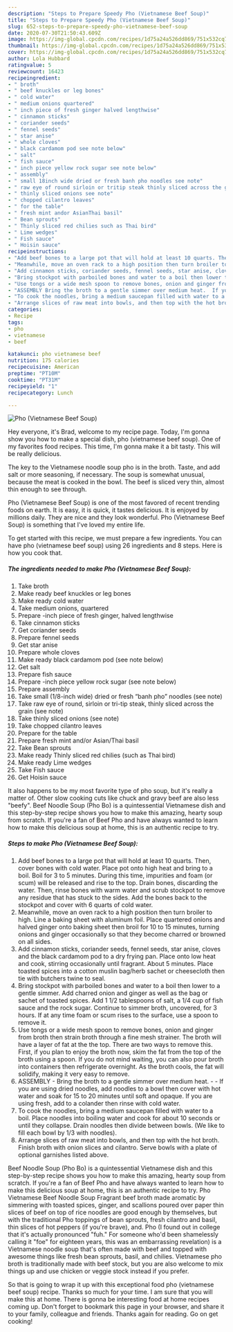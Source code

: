 ```yaml
---
description: "Steps to Prepare Speedy Pho (Vietnamese Beef Soup)"
title: "Steps to Prepare Speedy Pho (Vietnamese Beef Soup)"
slug: 652-steps-to-prepare-speedy-pho-vietnamese-beef-soup
date: 2020-07-30T21:50:43.609Z
image: https://img-global.cpcdn.com/recipes/1d75a24a526dd869/751x532cq70/pho-vietnamese-beef-soup-recipe-main-photo.jpg
thumbnail: https://img-global.cpcdn.com/recipes/1d75a24a526dd869/751x532cq70/pho-vietnamese-beef-soup-recipe-main-photo.jpg
cover: https://img-global.cpcdn.com/recipes/1d75a24a526dd869/751x532cq70/pho-vietnamese-beef-soup-recipe-main-photo.jpg
author: Lola Hubbard
ratingvalue: 5
reviewcount: 16423
recipeingredient:
- " broth"
- " beef knuckles or leg bones"
- " cold water"
- " medium onions quartered"
- " inch piece of fresh ginger halved lengthwise"
- " cinnamon sticks"
- " coriander seeds"
- " fennel seeds"
- " star anise"
- " whole cloves"
- " black cardamom pod see note below"
- " salt"
- " fish sauce"
- " inch piece yellow rock sugar see note below"
- " assembly"
- " small 18inch wide dried or fresh banh pho noodles see note"
- " raw eye of round sirloin or tritip steak thinly sliced across the grain see note"
- " thinly sliced onions see note"
- " chopped cilantro leaves"
- " for the table"
- " fresh mint andor AsianThai basil"
- " Bean sprouts"
- " Thinly sliced red chilies such as Thai bird"
- " Lime wedges"
- " Fish sauce"
- " Hoisin sauce"
recipeinstructions:
- "Add beef bones to a large pot that will hold at least 10 quarts. Then, cover bones with cold water. Place pot onto high heat and bring to a boil. Boil for 3 to 5 minutes. During this time, impurities and foam (or scum) will be released and rise to the top. Drain bones, discarding the water. Then, rinse bones with warm water and scrub stockpot to remove any residue that has stuck to the sides. Add the bones back to the stockpot and cover with 6 quarts of cold water."
- "Meanwhile, move an oven rack to a high position then turn broiler to high. Line a baking sheet with aluminum foil. Place quartered onions and halved ginger onto baking sheet then broil for 10 to 15 minutes, turning onions and ginger occasionally so that they become charred or browned on all sides."
- "Add cinnamon sticks, coriander seeds, fennel seeds, star anise, cloves and the black cardamom pod to a dry frying pan. Place onto low heat and cook, stirring occasionally until fragrant. About 5 minutes. Place toasted spices into a cotton muslin bag/herb sachet or cheesecloth then tie with butchers twine to seal."
- "Bring stockpot with parboiled bones and water to a boil then lower to a gentle simmer. Add charred onion and ginger as well as the bag or sachet of toasted spices. Add 1 1/2 tablespoons of salt, a 1/4 cup of fish sauce and the rock sugar. Continue to simmer broth, uncovered, for 3 hours. If at any time foam or scum rises to the surface, use a spoon to remove it."
- "Use tongs or a wide mesh spoon to remove bones, onion and ginger from broth then strain broth through a fine mesh strainer. The broth will have a layer of fat at the the top. There are two ways to remove this. First, if you plan to enjoy the broth now, skim the fat from the top of the broth using a spoon. If you do not mind waiting, you can also pour broth into containers then refrigerate overnight. As the broth cools, the fat will solidify, making it very easy to remove."
- "ASSEMBLY Bring the broth to a gentle simmer over medium heat.  If you are using dried noodles, add noodles to a bowl then cover with hot water and soak for 15 to 20 minutes until soft and opaque. If you are using fresh, add to a colander then rinse with cold water."
- "To cook the noodles, bring a medium saucepan filled with water to a boil. Place noodles into boiling water and cook for about 10 seconds or until they collapse. Drain noodles then divide between bowls. (We like to fill each bowl by 1/3 with noodles)."
- "Arrange slices of raw meat into bowls, and then top with the hot broth. Finish broth with onion slices and cilantro. Serve bowls with a plate of optional garnishes listed above."
categories:
- Recipe
tags:
- pho
- vietnamese
- beef

katakunci: pho vietnamese beef 
nutrition: 175 calories
recipecuisine: American
preptime: "PT10M"
cooktime: "PT31M"
recipeyield: "1"
recipecategory: Lunch

---
```



![Pho (Vietnamese Beef Soup)](https://img-global.cpcdn.com/recipes/1d75a24a526dd869/751x532cq70/pho-vietnamese-beef-soup-recipe-main-photo.jpg)

Hey everyone, it's Brad, welcome to my recipe page. Today, I'm gonna show you how to make a special dish, pho (vietnamese beef soup). One of my favorites food recipes. This time, I'm gonna make it a bit tasty. This will be really delicious.

The key to the Vietnamese noodle soup pho is in the broth. Taste, and add salt or more seasoning, if necessary. The soup is somewhat unusual, because the meat is cooked in the bowl. The beef is sliced very thin, almost thin enough to see through.

Pho (Vietnamese Beef Soup) is one of the most favored of recent trending foods on earth. It is easy, it is quick, it tastes delicious. It is enjoyed by millions daily. They are nice and they look wonderful. Pho (Vietnamese Beef Soup) is something that I've loved my entire life.


To get started with this recipe, we must prepare a few ingredients. You can have pho (vietnamese beef soup) using 26 ingredients and 8 steps. Here is how you cook that.

<!--inarticleads1-->

##### The ingredients needed to make Pho (Vietnamese Beef Soup):

1. Take  broth
1. Make ready  beef knuckles or leg bones
1. Make ready  cold water
1. Take  medium onions, quartered
1. Prepare  -inch piece of fresh ginger, halved lengthwise
1. Take  cinnamon sticks
1. Get  coriander seeds
1. Prepare  fennel seeds
1. Get  star anise
1. Prepare  whole cloves
1. Make ready  black cardamom pod (see note below)
1. Get  salt
1. Prepare  fish sauce
1. Prepare  -inch piece yellow rock sugar (see note below)
1. Prepare  assembly
1. Take  small (1/8-inch wide) dried or fresh “banh pho” noodles (see note)
1. Take  raw eye of round, sirloin or tri-tip steak, thinly sliced across the grain (see note)
1. Take  thinly sliced onions (see note)
1. Take  chopped cilantro leaves
1. Prepare  for the table
1. Prepare  fresh mint and/or Asian/Thai basil
1. Take  Bean sprouts
1. Make ready  Thinly sliced red chilies (such as Thai bird)
1. Make ready  Lime wedges
1. Take  Fish sauce
1. Get  Hoisin sauce


It also happens to be my most favorite type of pho soup, but it&#39;s really a matter of. Other slow cooking cuts like chuck and gravy beef are also less &#34;beefy&#34;. Beef Noodle Soup (Pho Bo) is a quintessential Vietnamese dish and this step-by-step recipe shows you how to make this amazing, hearty soup from scratch. If you&#39;re a fan of Beef Pho and have always wanted to learn how to make this delicious soup at home, this is an authentic recipe to try. 

<!--inarticleads2-->

##### Steps to make Pho (Vietnamese Beef Soup):

1. Add beef bones to a large pot that will hold at least 10 quarts. Then, cover bones with cold water. Place pot onto high heat and bring to a boil. Boil for 3 to 5 minutes. During this time, impurities and foam (or scum) will be released and rise to the top. Drain bones, discarding the water. Then, rinse bones with warm water and scrub stockpot to remove any residue that has stuck to the sides. Add the bones back to the stockpot and cover with 6 quarts of cold water.
1. Meanwhile, move an oven rack to a high position then turn broiler to high. Line a baking sheet with aluminum foil. Place quartered onions and halved ginger onto baking sheet then broil for 10 to 15 minutes, turning onions and ginger occasionally so that they become charred or browned on all sides.
1. Add cinnamon sticks, coriander seeds, fennel seeds, star anise, cloves and the black cardamom pod to a dry frying pan. Place onto low heat and cook, stirring occasionally until fragrant. About 5 minutes. Place toasted spices into a cotton muslin bag/herb sachet or cheesecloth then tie with butchers twine to seal.
1. Bring stockpot with parboiled bones and water to a boil then lower to a gentle simmer. Add charred onion and ginger as well as the bag or sachet of toasted spices. Add 1 1/2 tablespoons of salt, a 1/4 cup of fish sauce and the rock sugar. Continue to simmer broth, uncovered, for 3 hours. If at any time foam or scum rises to the surface, use a spoon to remove it.
1. Use tongs or a wide mesh spoon to remove bones, onion and ginger from broth then strain broth through a fine mesh strainer. The broth will have a layer of fat at the the top. There are two ways to remove this. First, if you plan to enjoy the broth now, skim the fat from the top of the broth using a spoon. If you do not mind waiting, you can also pour broth into containers then refrigerate overnight. As the broth cools, the fat will solidify, making it very easy to remove.
1. ASSEMBLY - Bring the broth to a gentle simmer over medium heat. -  - If you are using dried noodles, add noodles to a bowl then cover with hot water and soak for 15 to 20 minutes until soft and opaque. If you are using fresh, add to a colander then rinse with cold water.
1. To cook the noodles, bring a medium saucepan filled with water to a boil. Place noodles into boiling water and cook for about 10 seconds or until they collapse. Drain noodles then divide between bowls. (We like to fill each bowl by 1/3 with noodles).
1. Arrange slices of raw meat into bowls, and then top with the hot broth. Finish broth with onion slices and cilantro. Serve bowls with a plate of optional garnishes listed above.


Beef Noodle Soup (Pho Bo) is a quintessential Vietnamese dish and this step-by-step recipe shows you how to make this amazing, hearty soup from scratch. If you&#39;re a fan of Beef Pho and have always wanted to learn how to make this delicious soup at home, this is an authentic recipe to try. Pho Vietnamese Beef Noodle Soup Fragrant beef broth made aromatic by simmering with toasted spices, ginger, and scallions poured over paper thin slices of beef on top of rice noodles are good enough by themselves, but with the traditional Pho toppings of bean sprouts, fresh cilantro and basil, thin slices of hot peppers (if you&#39;re brave), and. Pho (I found out in college that it&#39;s actually pronounced &#34;fuh.&#34; For someone who&#39;d been shamelessly calling it &#34;foe&#34; for eighteen years, this was an embarrassing revelation) is a Vietnamese noodle soup that&#39;s often made with beef and topped with awesome things like fresh bean sprouts, basil, and chilies. Vietnamese pho broth is traditionally made with beef stock, but you are also welcome to mix things up and use chicken or veggie stock instead if you prefer. 

So that is going to wrap it up with this exceptional food pho (vietnamese beef soup) recipe. Thanks so much for your time. I am sure that you will make this at home. There is gonna be interesting food at home recipes coming up. Don't forget to bookmark this page in your browser, and share it to your family, colleague and friends. Thanks again for reading. Go on get cooking!
